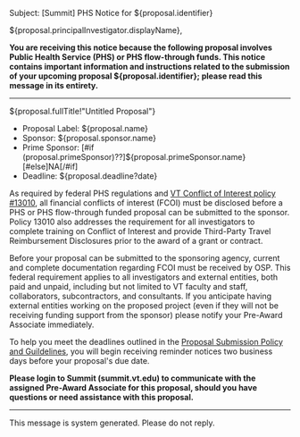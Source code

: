 Subject: [Summit] PHS Notice for ${proposal.identifier}

${proposal.principalInvestigator.displayName},

**You are receiving this notice because the following proposal involves Public Health Service (PHS) or PHS flow-through funds. This notice contains important information and instructions related to the submission of your upcoming proposal ${proposal.identifier}; please read this message in its entirety.**

------------------------------------------------------------------------

 ${proposal.fullTitle!"Untitled Proposal"}

* Proposal Label:
  ${proposal.name}
* Sponsor:
  ${proposal.sponsor.name}
* Prime Sponsor:
  [#if (proposal.primeSponsor)??]${proposal.primeSponsor.name}[#else]NA[/#if]
* Deadline:
  ${proposal.deadline?date}

As required by federal PHS regulations and [VT Conflict of Interest policy #13010](http://www.policies.vt.edu/13010.pdf), all financial conflicts of interest (FCOI) must be disclosed before a PHS or PHS flow-through funded proposal can be submitted to the sponsor.  Policy 13010 also addresses the requirement for all investigators to complete training on Conflict of Interest and provide Third-Party Travel Reimbursement Disclosures prior to the award of a grant or contract.  

Before your proposal can be submitted to the sponsoring agency, current and complete documentation regarding FCOI must be received by OSP. This federal requirement applies to all investigators and external entities, both paid and unpaid, including but not limited to VT faculty and staff, collaborators, subcontractors, and consultants.  If you anticipate having external entities working on the proposed project (even if they will not be receiving funding support from the sponsor) please notify your Pre-Award Associate immediately.   

To help you meet the deadlines outlined in the [Proposal Submission Policy and Guildelines](http://osp.vt.edu/sites/osp.vt.edu/files/osp-10-01-guidelines-for-timely-proposal-submission.pdf), you will begin receiving reminder notices two business days before your proposal's due date.

**Please login to Summit (summit.vt.edu) to communicate with the assigned Pre-Award Associate for this proposal, should you have questions or need assistance with this proposal.**

------------------------------------------------------------------------
This message is system generated.
Please do not reply.
